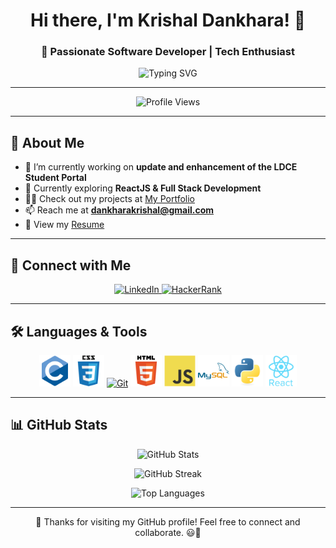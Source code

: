 <!-- Header Section -->
<h1 align="center">Hi there, I'm Krishal Dankhara! 👋</h1>
<h3 align="center">🚀 Passionate Software Developer | Tech Enthusiast </h3>

<p align="center">
  <img src="https://readme-typing-svg.demolab.com?font=Fira+Code&weight=600&size=22&pause=1000&color=00C2FF&center=true&vCenter=true&width=500&lines=Aspiring+MERN+Developer;Open-Source+Enthusiast;Tech+Explorer;Passionate+Coder" alt="Typing SVG" />
</p>

---

<!-- Profile Views Counter -->
<p align="center">
  <img src="https://komarev.com/ghpvc/?username=krishaldankhara&label=Profile%20Views&color=0e75b6&style=flat-square" alt="Profile Views" />
</p>

---

## 🚀 About Me  
- 🔭 I’m currently working on **update and enhancement of the LDCE Student Portal**  
- 🌱 Currently exploring **ReactJS & Full Stack Development**  
- 👨‍💻 Check out my projects at [My Portfolio](https://portfolio-krishaldankharas-projects.vercel.app/)  
- 📫 Reach me at **dankharakrishal@gmail.com**  
- 📄 View my [Resume](https://drive.google.com/file/d/1KJKtXl2fPnMkBabfLzugrJVP632bczX0/view)  

---

## 📢 Connect with Me  
<p align="center">
  <a href="https://linkedin.com/in/krishal-dankhara" target="blank">
    <img src="https://img.shields.io/badge/LinkedIn-0077B5?style=for-the-badge&logo=linkedin&logoColor=white" alt="LinkedIn" />
  </a>
  <a href="https://www.hackerrank.com/dankharakrishal1" target="blank">
    <img src="https://img.shields.io/badge/HackerRank-32CD32?style=for-the-badge&logo=hackerrank&logoColor=white" alt="HackerRank" />
  </a>
</p>

---

## 🛠️ Languages & Tools  
<p align="center">
  <a href="https://www.cprogramming.com/" target="_blank"><img src="https://raw.githubusercontent.com/devicons/devicon/master/icons/c/c-original.svg" alt="C" width="50" height="50"/></a>
  <a href="https://www.w3schools.com/css/" target="_blank"><img src="https://raw.githubusercontent.com/devicons/devicon/master/icons/css3/css3-original-wordmark.svg" alt="CSS3" width="50" height="50"/></a>
  <a href="https://git-scm.com/" target="_blank"><img src="https://www.vectorlogo.zone/logos/git-scm/git-scm-icon.svg" alt="Git" width="50" height="50"/></a>
  <a href="https://www.w3.org/html/" target="_blank"><img src="https://raw.githubusercontent.com/devicons/devicon/master/icons/html5/html5-original-wordmark.svg" alt="HTML5" width="50" height="50"/></a>
  <a href="https://developer.mozilla.org/en-US/docs/Web/JavaScript" target="_blank"><img src="https://raw.githubusercontent.com/devicons/devicon/master/icons/javascript/javascript-original.svg" alt="JavaScript" width="50" height="50"/></a>
  <a href="https://www.mysql.com/" target="_blank"><img src="https://raw.githubusercontent.com/devicons/devicon/master/icons/mysql/mysql-original-wordmark.svg" alt="MySQL" width="50" height="50"/></a>
  <a href="https://www.python.org" target="_blank"><img src="https://raw.githubusercontent.com/devicons/devicon/master/icons/python/python-original.svg" alt="Python" width="50" height="50"/></a>
  <a href="https://reactjs.org/" target="_blank"><img src="https://raw.githubusercontent.com/devicons/devicon/master/icons/react/react-original-wordmark.svg" alt="React" width="50" height="50"/></a>
</p>

---

## 📊 GitHub Stats  
<p align="center">
  <img src="https://github-readme-stats.vercel.app/api?username=krishaldankhara&show_icons=true&theme=radical" alt="GitHub Stats" />
</p>

<p align="center">
  <img src="https://github-readme-streak-stats.herokuapp.com/?user=krishaldankhara&theme=radical" alt="GitHub Streak" />
</p>

<p align="center">
  <img src="https://github-readme-stats.vercel.app/api/top-langs?username=krishaldankhara&show_icons=true&locale=en&layout=compact&theme=radical" alt="Top Languages" />
</p>

---

  <p align="center">🚀 Thanks for visiting my GitHub profile! Feel free to connect and collaborate. 😃🎉</p>
